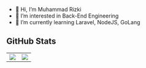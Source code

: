 - 👋 Hi, I’m Muhammad Rizki
- 👀 I’m interested in Back-End Engineering
- 🌱 I’m currently learning Laravel, NodeJS, GoLang

<h2>GitHub Stats</h2>
<table>
  <tr>
    <td>
      <img src="https://github-readme-stats.vercel.app/api?username=mhmmdriz&show_icons=true&include_all_commits=true&count_private=true&hide_border=true&theme=tokyonight"/>
    </td>
    <td>
      <img src="https://github-readme-streak-stats.herokuapp.com?user=mhmmdriz&theme=tokyonight&hide_border=true"/>
    </td>                           
  </tr>
</table>
